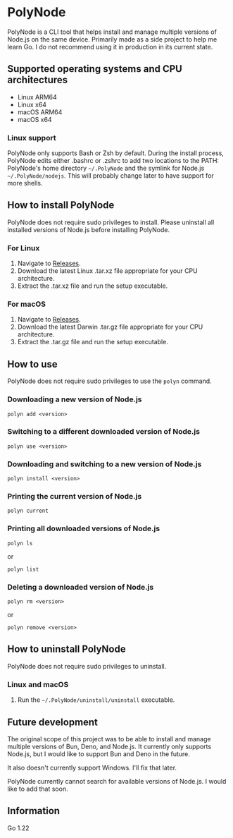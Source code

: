 # PolyNode

PolyNode is a CLI tool that helps install and manage multiple versions of Node.js on the same device. Primarily made as a side project to help me learn Go. I do not recommend using it in production in its current state.

## Supported operating systems and CPU architectures

- Linux ARM64
- Linux x64
- macOS ARM64
- macOS x64

### Linux support

PolyNode only supports Bash or Zsh by default. During the install process, PolyNode edits either .bashrc or .zshrc to add two locations to the PATH: PolyNode's home directory `~/.PolyNode` and the symlink for Node.js `~/.PolyNode/nodejs`. This will probably change later to have support for more shells.

## How to install PolyNode

PolyNode does not require sudo privileges to install. Please uninstall all installed versions of Node.js before installing PolyNode.

### For Linux

1. Navigate to [Releases](https://github.com/sionpixley/PolyNode/releases).
2. Download the latest Linux .tar.xz file appropriate for your CPU architecture.
3. Extract the .tar.xz file and run the setup executable.

### For macOS

1. Navigate to [Releases](https://github.com/sionpixley/PolyNode/releases).
2. Download the latest Darwin .tar.gz file appropriate for your CPU architecture.
3. Extract the .tar.gz file and run the setup executable.

## How to use

PolyNode does not require sudo privileges to use the `polyn` command.

### Downloading a new version of Node.js

`polyn add <version>`

### Switching to a different downloaded version of Node.js

`polyn use <version>`

### Downloading and switching to a new version of Node.js

`polyn install <version>`

### Printing the current version of Node.js

`polyn current`

### Printing all downloaded versions of Node.js

`polyn ls`

or 

`polyn list`

### Deleting a downloaded version of Node.js

`polyn rm <version>`

or 

`polyn remove <version>`

## How to uninstall PolyNode

PolyNode does not require sudo privileges to uninstall.

### Linux and macOS

1. Run the `~/.PolyNode/uninstall/uninstall` executable.

## Future development

The original scope of this project was to be able to install and manage multiple versions of Bun, Deno, and Node.js. It currently only supports Node.js, but I would like to support Bun and Deno in the future.

It also doesn't currently support Windows. I'll fix that later.

PolyNode currently cannot search for available versions of Node.js. I would like to add that soon.

## Information

Go 1.22
